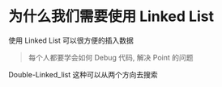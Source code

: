 # 为什么我们需要使用 Linked List

使用 Linked List 可以很方便的插入数据

> 每个人都要学会如何 Debug 代码, 解决 Point 的问题

Double-Linked_list 这种可以从两个方向去搜索 
